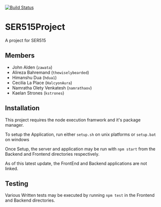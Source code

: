 [![Build Status](https://travis-ci.org/DefinitelyHumans/SER515Project.svg?branch=master)](https://travis-ci.org/DefinitelyHumans/SER515Project)
# SER515Project
A project for SER515

## Members
- John Alden (`zawata`)
- Alireza Bahremand (`thewiselybearded`)
- Himanshu Dua (`hdua1`)
- Cecilia La Place (`HalcyonAura`)
- Namratha Olety Venkatesh (`namrathaov`)
- Kaelan Strones (`kstrones`)

## Installation
This project requires the node execution framwork and it's package manager.

To setup the Application, run either `setup.sh` on unix platforms or `setup.bat` on windows

Once Setup, the server and application may be run with `npm start` from the Backend and Frontend directories respectively.

As of this latest update, the FrontEnd and Backend applications are not linked.

## Testing
Various Written tests may be executed by running `npm test` in the Frontend and Backend directories.